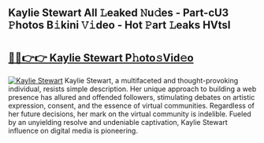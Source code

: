 ## Kaylie Stewart All 𝙻eaked 𝙽u𝚍es - Part-cU3 𝙿hotos B𝚒kini 𝚅𝚒deo - Hot 𝙿art 𝙻eaks HVtsI

# <h2><a href="http://ld5m8sm.urlbe.top/?page=Kaylie+Stewart">🔗🔗👉👉 Kaylie Stewart P𝚑oto𝚜Vid𝚎o</a></h2>

[![Kaylie Stewart](https://i.imgur.com/eBuTRDB.gif)](http://ld5m8sm.urlbe.top/?page=Kaylie+Stewart)
Kaylie Stewart, a multifaceted and thought-provoking individual, resists simple description. Her unique approach to building a web presence has allured and offended followers, stimulating debates on artistic expression, consent, and the essence of virtual communities. Regardless of her future decisions, her mark on the virtual community is indelible. Fueled by an unyielding resolve and undeniable captivation, Kaylie Stewart influence on digital media is pioneering.
